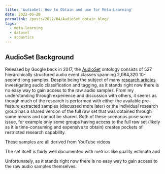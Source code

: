 ```yaml
---
title: 'AudioSet: How to Obtain and use for Meta-Learning'
date: 2022-05-20
permalink: /posts/2022/04/AudioSet_obtain_blog/
tags:
  - meta-learning
  - dataset
  - acoustics
---
```


## AudioSet Background
Released by Google back in 2017, the [AudioSet](https://research.google.com/audioset/index.html) ontology consists of 527 hierarchically structured audio event classes spanning 2,084,320 10-second long samples. Despite being the subject of many [research articles](https://paperswithcode.com/dataset/audioset) investigating audio classification and tagging, as it stands right now there is no easy way to gain access to the raw audio samples. From my understanding through experience and discussion with others, it seems as though much of the research is performed with either the available pre-feature extracted samples (discussed more later) or the individual research group has a shared version of the full raw set that was obtained through some means and cannot be shared. Both of these scenarios pose some issue, for example only some groups having access to the full raw set (likely as it is time-consuming and expensive to obtain) creates pockets of restricted research capability. 

These samples are all derived from YouTube videos

The set itself is fairly well documented with metrics like quality estimate and 

Unfortunately, as it stands right now there is no easy way to gain access to the raw audio samples themselves. 